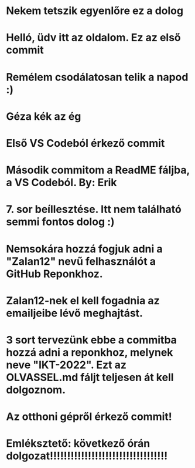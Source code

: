 # Nekem tetszik egyenlőre ez a dolog
# Helló, üdv itt az oldalom. Ez az első commit
# Remélem csodálatosan telik a napod :)
# Géza kék az ég
# Első VS Codeból érkező commit
# Második commitom a ReadME fáljba, a VS Codeból. By: Erik
# 7. sor beíllesztése. Itt nem található semmi fontos dolog :)
# Nemsokára hozzá fogjuk adni a "Zalan12" nevű felhasználót a GitHub Reponkhoz.
# Zalan12-nek el kell fogadnia az emailjeibe lévő meghajtást.
# 3 sort tervezünk ebbe a commitba hozzá adni a reponkhoz, melynek neve "IKT-2022". Ezt az OLVASSEL.md fáljt teljesen át kell dolgoznom.
# Az otthoni gépről érkező commit!
# Emléksztető: következő órán dolgozat!!!!!!!!!!!!!!!!!!!!!!!!!!!!!!!!!!
